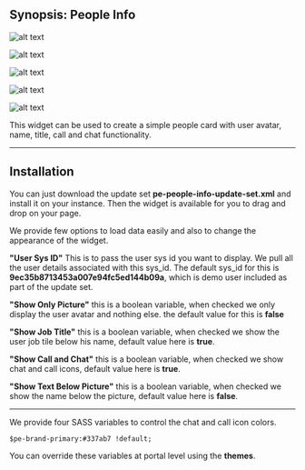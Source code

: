 ## Synopsis: People Info

![alt text](../images/pe-people-info-01.png "People Info")

![alt text](../images/pe-people-info-02.png "People Info - With option Only Picture set to True")

![alt text](../images/pe-people-info-03.png "People Info - With option Job Title set to False")

![alt text](../images/pe-people-info-04.png "People Info - With option Call And Chat set to False")

![alt text](../images/pe-people-info-05.png "People Info - With option Show Text Below Picture set to True")

This widget can be used to create a simple people card with user avatar, name, title, call and chat functionality.

***

## Installation

You can just download the update set **pe-people-info-update-set.xml** and install it on your instance. Then the widget is available for you to drag and drop on your page.

We provide few options to load data easily and also to change the appearance of the widget.

**"User Sys ID"** This is to pass the user sys id you want to display. We pull all the user details associated with this sys_id. The default sys_id for this is **9ec35b8713453a007e94fc5ed144b09a**, which is demo user included as part of the update set.

**"Show Only Picture"** this is a boolean variable, when checked we only display the user avatar and nothing else. the default value for this is **false**

**"Show Job Title"** this is a boolean variable, when checked we show the user job tile below his name, default value here is **true**.

**"Show Call and Chat"** this is a boolean variable, when checked we show chat and call icons, default value here is **true**.

**"Show Text Below Picture"** this is a boolean variable, when checked we show the name below the picture, default value here is **false**.

***

We provide four SASS variables to control the chat and call icon colors.

`$pe-brand-primary:#337ab7 !default;`

You can override these variables at portal level using the **themes**.





